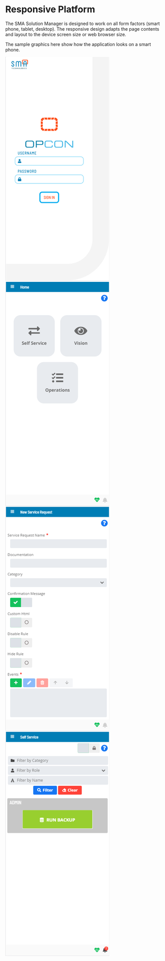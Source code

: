 # Responsive Platform

The SMA Solution Manager is designed to work on all form factors (smart phone, tablet, desktop). The responsive design adapts the page contents and layout to the device screen size or web browser size.

The sample graphics here show how the application looks on a smart phone.

![Mobile Display Login Screen](../../../Resources/Images/SM/Mobile-Tablet_1.png "Mobile Display Login Screen")
![Mobile Display Solutions Screen](../../../Resources/Images/SM/Mobile-Tablet_2.png "Mobile Display Solutions Screen")
![Mobile Display Submit Service Request Screen](../../../Resources/Images/SM/Mobile-Tablet_3.png "Mobile Display Submit Service Request Screen")
![Mobile Display Self Service Screen](../../../Resources/Images/SM/Mobile-Tablet_4.png "Mobile Display Self Service Screen")
